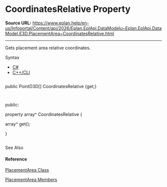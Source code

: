 # CoordinatesRelative Property

**Source URL:** https://www.eplan.help/en-us/Infoportal/Content/api/2026/Eplan.EplApi.DataModelu~Eplan.EplApi.DataModel.E3D.PlacementArea~CoordinatesRelative.html

---

Gets placement area relative coordinates.

Syntax

- [C#](#i-syntax-CS)
- [C++/CLI](#i-syntax-CPP2005)

```
```
public PointD3D[] CoordinatesRelative {get;}
```
```

```
```
public:
property array<PointD3D>^ CoordinatesRelative {
   array<PointD3D>^ get();
}
```
```



See Also

#### Reference

[PlacementArea Class](Eplan.EplApi.DataModelu~Eplan.EplApi.DataModel.E3D.PlacementArea.html)
  
[PlacementArea Members](Eplan.EplApi.DataModelu~Eplan.EplApi.DataModel.E3D.PlacementArea_members.html)